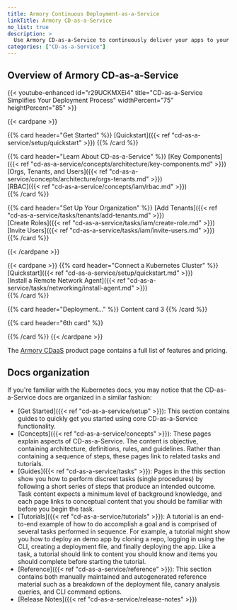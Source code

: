 ```yaml
---
title: Armory Continuous Deployment-as-a-Service
linkTitle: Armory CD-as-a-Service
no_list: true
description: >
  Use Armory CD-as-a-Service to continuously deliver your apps to your Kubernetes clusters. CD-as-a-Service (CDaaS) integrates with external automation tools so you can create your own CI/CD pipelines.
categories: ["CD-as-a-Service"]
---
```


## Overview of Armory CD-as-a-Service

{{< youtube-enhanced id="r29UCKMXEi4" title="CD-as-a-Service Simplifies Your Deployment Process" widthPercent="75" heightPercent="85" >}}

{{< cardpane >}}

{{% card header="Get Started" %}}
[Quickstart]({{< ref "cd-as-a-service/setup/quickstart" >}})
{{% /card %}}

{{% card header="Learn About CD-as-a-Service" %}}
[Key Components]({{<  ref "cd-as-a-service/concepts/architecture/key-components.md" >}})</br>
[Orgs, Tenants, and Users]({{<  ref "cd-as-a-service/concepts/architecture/orgs-tenants.md" >}})</br>
[RBAC]({{<  ref "cd-as-a-service/concepts/iam/rbac.md" >}})</br>
{{% /card %}}

{{% card header="Set Up Your Organization" %}}
[Add Tenants]({{<  ref "cd-as-a-service/tasks/tenants/add-tenants.md" >}})</br>
[Create Roles]({{<  ref "cd-as-a-service/tasks/iam/create-role.md" >}})</br>
[Invite Users]({{<  ref "cd-as-a-service/tasks/iam/invite-users.md" >}})</br>
{{% /card %}}

{{< /cardpane >}}

{{< cardpane >}}
{{% card header="Connect a Kubernetes Cluster" %}}
[Quickstart]({{< ref "cd-as-a-service/setup/quickstart.md" >}})</br>
[Install a Remote Network Agent]({{<  ref "cd-as-a-service/tasks/networking/install-agent.md" >}})</br>
{{% /card %}}

{{% card header="Deployment..." %}}
  Content card 3
{{% /card %}}

{{% card header="6th card" %}}

{{% /card %}}
{{< /cardpane >}}

The [Armory CDaaS](https://www.armory.io/products/continuous-deployment-as-a-service/) product page contains a full list of features and pricing.

## Docs organization

If you're familiar with the Kubernetes docs, you may notice that the CD-as-a-Service docs are organized in a similar fashion:

* [Get Started]({{< ref "cd-as-a-service/setup" >}}): This section contains guides to quickly get you started using core CD-as-a-Service functionality.
* [Concepts]({{< ref "cd-as-a-service/concepts" >}}): These pages explain aspects of CD-as-a-Service. The content is objective, containing architecture, definitions, rules, and guidelines. Rather than containing a sequence of steps, these pages link to related tasks and tutorials.
* [Guides]({{< ref "cd-as-a-service/tasks" >}}): Pages in the this section show you how to perform discreet tasks (single procedures) by following a short series of steps that produce an intended outcome. Task content expects a minimum level of background knowledge, and each page links to conceptual content that you should be familiar with before you begin the task.
* [Tutorials]({{< ref "cd-as-a-service/tutorials" >}}): A tutorial is an end-to-end example of how to do accomplish a goal and is comprised of several tasks performed in sequence. For example, a tutorial might show you how to deploy an demo app by cloning a repo, logging in using the CLI, creating a deployment file, and finally deploying the app. Like a task, a tutorial should link to content you should know and items you should complete before starting the tutorial.
* [Reference]({{< ref "cd-as-a-service/reference" >}}): This section contains both manually maintained and autogenerated reference material such as a breakdown of the deployment file, canary analysis queries, and CLI command options.
* [Release Notes]({{< ref "cd-as-a-service/release-notes" >}})

